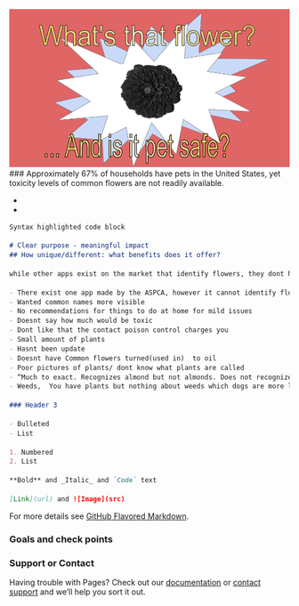 <img src="Title_1.png" alt="hi" class="inline"/>
### Approximately 67% of households have pets in the United States, yet toxicity levels of common flowers are not readily available. 

- 
- 

```markdown
Syntax highlighted code block

# Clear purpose - meaningful impact
## How unique/different: what benefits does it offer?

while other apps exist on the market that identify flowers, they dont have any information abiout animal toxicity.

- There exist one app made by the ASPCA, however it cannot identify flowers from pictures and doesnt contain sufficient records.  Some of the most comon complaints from the targeted demographic are as follows:
- Wanted common names more visible
- No recommendations for things to do at home for mild issues
- Doesnt say how much would be toxic
- Dont like that the contact poison control charges you
- Small amount of plants 
- Hasnt been update
- Doesnt have Common flowers turned(used in)  to oil
- Poor pictures of plants/ dont know what plants are called
- “Much to exact. Recognizes almond but not almonds. Does not recognize anything    with a trailing space.
- Weeds,  You have plants but nothing about weeds which dogs are more likely to eat.

### Header 3

- Bulleted
- List

1. Numbered
2. List

**Bold** and _Italic_ and `Code` text

[Link](url) and ![Image](src)
```

For more details see [GitHub Flavored Markdown](https://guides.github.com/features/mastering-markdown/).

### Goals and check points



### Support or Contact

Having trouble with Pages? Check out our [documentation](https://docs.github.com/categories/github-pages-basics/) or [contact support](https://support.github.com/contact) and we’ll help you sort it out.
